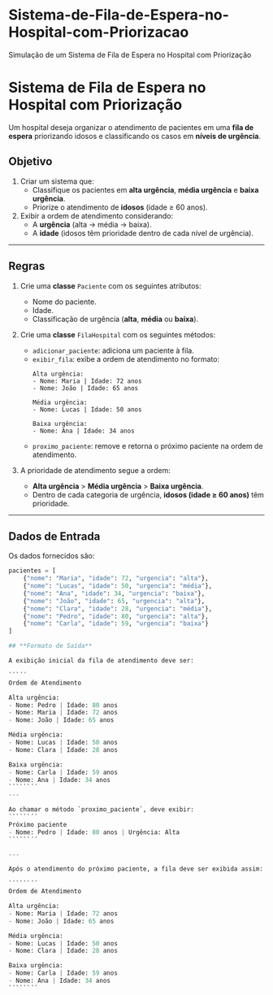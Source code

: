 # Sistema-de-Fila-de-Espera-no-Hospital-com-Priorizacao
Simulação de um Sistema de Fila de Espera no Hospital com Priorização

# **Sistema de Fila de Espera no Hospital com Priorização**

Um hospital deseja organizar o atendimento de pacientes em uma **fila de espera** priorizando idosos e classificando os casos em **níveis de urgência**.

## **Objetivo**

1. Criar um sistema que:
   - Classifique os pacientes em **alta urgência**, **média urgência** e **baixa urgência**.
   - Priorize o atendimento de **idosos** (idade ≥ 60 anos).
2. Exibir a ordem de atendimento considerando:
   - A **urgência** (alta → média → baixa).  
   - A **idade** (idosos têm prioridade dentro de cada nível de urgência).

---

## **Regras**

1. Crie uma **classe** `Paciente` com os seguintes atributos:
   - Nome do paciente.
   - Idade.
   - Classificação de urgência (**alta**, **média** ou **baixa**).  

2. Crie uma **classe** `FilaHospital` com os seguintes métodos:
   - `adicionar_paciente`: adiciona um paciente à fila.  
   - `exibir_fila`: exibe a ordem de atendimento no formato:
     ```
     Alta urgência:
     - Nome: Maria | Idade: 72 anos
     - Nome: João | Idade: 65 anos

     Média urgência:
     - Nome: Lucas | Idade: 50 anos

     Baixa urgência:
     - Nome: Ana | Idade: 34 anos
     ```
   - `proximo_paciente`: remove e retorna o próximo paciente na ordem de atendimento.

3. A prioridade de atendimento segue a ordem:
   - **Alta urgência** > **Média urgência** > **Baixa urgência**.
   - Dentro de cada categoria de urgência, **idosos (idade ≥ 60 anos)** têm prioridade.

---

## **Dados de Entrada**

Os dados fornecidos são:  

```python
pacientes = [
    {"nome": "Maria", "idade": 72, "urgencia": "alta"},
    {"nome": "Lucas", "idade": 50, "urgencia": "média"},
    {"nome": "Ana", "idade": 34, "urgencia": "baixa"},
    {"nome": "João", "idade": 65, "urgencia": "alta"},
    {"nome": "Clara", "idade": 28, "urgencia": "média"},
    {"nome": "Pedro", "idade": 80, "urgencia": "alta"},
    {"nome": "Carla", "idade": 59, "urgencia": "baixa"}
]

## **Formato de Saída**

A exibição inicial da fila de atendimento deve ser:

```´´
Ordem de Atendimento

Alta urgência:
- Nome: Pedro | Idade: 80 anos
- Nome: Maria | Idade: 72 anos
- Nome: João | Idade: 65 anos

Média urgência:
- Nome: Lucas | Idade: 50 anos
- Nome: Clara | Idade: 28 anos

Baixa urgência:
- Nome: Carla | Idade: 59 anos
- Nome: Ana | Idade: 34 anos
``````´´
---

Ao chamar o método `proximo_paciente`, deve exibir:
``````´´
Próximo paciente
- Nome: Pedro | Idade: 80 anos | Urgência: Alta
``````´´

---

Após o atendimento do próximo paciente, a fila deve ser exibida assim:

``````´´
Ordem de Atendimento

Alta urgência:
- Nome: Maria | Idade: 72 anos
- Nome: João | Idade: 65 anos

Média urgência:
- Nome: Lucas | Idade: 50 anos
- Nome: Clara | Idade: 28 anos

Baixa urgência:
- Nome: Carla | Idade: 59 anos
- Nome: Ana | Idade: 34 anos
``````´´
